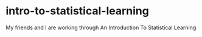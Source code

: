 # intro-to-statistical-learning
My friends and I are working through An Introduction To Statistical Learning
